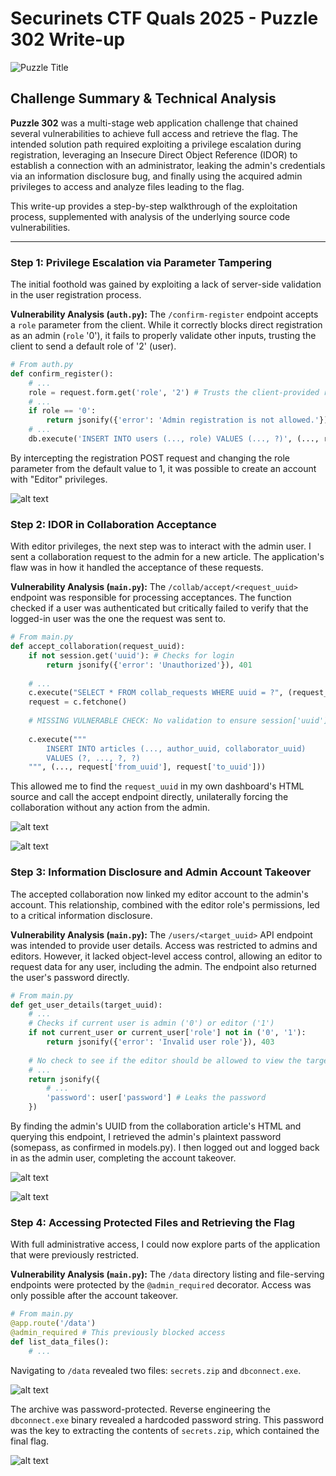 # Securinets CTF Quals 2025 - Puzzle 302 Write-up

![Puzzle Title](image/Puzzle_title.png)

## Challenge Summary & Technical Analysis

**Puzzle 302** was a multi-stage web application challenge that chained several vulnerabilities to achieve full access and retrieve the flag. The intended solution path required exploiting a privilege escalation during registration, leveraging an Insecure Direct Object Reference (IDOR) to establish a connection with an administrator, leaking the admin's credentials via an information disclosure bug, and finally using the acquired admin privileges to access and analyze files leading to the flag.

This write-up provides a step-by-step walkthrough of the exploitation process, supplemented with analysis of the underlying source code vulnerabilities.

---

### Step 1: Privilege Escalation via Parameter Tampering

The initial foothold was gained by exploiting a lack of server-side validation in the user registration process.

**Vulnerability Analysis (`auth.py`):**
The `/confirm-register` endpoint accepts a `role` parameter from the client. While it correctly blocks direct registration as an admin (`role` '0'), it fails to properly validate other inputs, trusting the client to send a default role of '2' (user).

```python
# From auth.py
def confirm_register():
    # ...
    role = request.form.get('role', '2') # Trusts the client-provided role
    # ...
    if role == '0':
        return jsonify({'error': 'Admin registration is not allowed.'}), 403
    # ...
    db.execute('INSERT INTO users (..., role) VALUES (..., ?)', (..., role))
```

By intercepting the registration POST request and changing the role parameter from the default value to 1, it was possible to create an account with "Editor" privileges.

![alt text](image/1.jpg)

### Step 2: IDOR in Collaboration Acceptance

With editor privileges, the next step was to interact with the admin user. I sent a collaboration request to the admin for a new article. The application's flaw was in how it handled the acceptance of these requests.

**Vulnerability Analysis (`main.py`):**
The `/collab/accept/<request_uuid>` endpoint was responsible for processing acceptances. The function checked if a user was authenticated but critically failed to verify that the logged-in user was the one the request was sent to.

```python
# From main.py
def accept_collaboration(request_uuid):
    if not session.get('uuid'): # Checks for login
        return jsonify({'error': 'Unauthorized'}), 401
    
    # ...
    c.execute("SELECT * FROM collab_requests WHERE uuid = ?", (request_uuid,))
    request = c.fetchone()
    
    # MISSING VULNERABLE CHECK: No validation to ensure session['uuid'] == request['to_uuid']
    
    c.execute("""
        INSERT INTO articles (..., author_uuid, collaborator_uuid)
        VALUES (?, ..., ?, ?)
    """, (..., request['from_uuid'], request['to_uuid']))
```

This allowed me to find the `request_uuid` in my own dashboard's HTML source and call the accept endpoint directly, unilaterally forcing the collaboration without any action from the admin.

![alt text](image/2.jpg)

![alt text](image/4.jpg)

### Step 3: Information Disclosure and Admin Account Takeover

The accepted collaboration now linked my editor account to the admin's account. This relationship, combined with the editor role's permissions, led to a critical information disclosure.

**Vulnerability Analysis (`main.py`):**
The `/users/<target_uuid>` API endpoint was intended to provide user details. Access was restricted to admins and editors. However, it lacked object-level access control, allowing an editor to request data for any user, including the admin. The endpoint also returned the user's password directly.

```python
# From main.py
def get_user_details(target_uuid):
    # ...
    # Checks if current user is admin ('0') or editor ('1')
    if not current_user or current_user['role'] not in ('0', '1'):
        return jsonify({'error': 'Invalid user role'}), 403
    
    # No check to see if the editor should be allowed to view the target_uuid
    # ...
    return jsonify({
        # ...
        'password': user['password'] # Leaks the password
    })
```

By finding the admin's UUID from the collaboration article's HTML and querying this endpoint, I retrieved the admin's plaintext password (somepass, as confirmed in models.py). I then logged out and logged back in as the admin user, completing the account takeover.

![alt text](image/5.jpg)

![alt text](image/6.jpg)

### Step 4: Accessing Protected Files and Retrieving the Flag

With full administrative access, I could now explore parts of the application that were previously restricted.

**Vulnerability Analysis (`main.py`):**
The `/data` directory listing and file-serving endpoints were protected by the `@admin_required` decorator. Access was only possible after the account takeover.

```python
# From main.py
@app.route('/data')
@admin_required # This previously blocked access
def list_data_files():
    # ...
```

Navigating to `/data` revealed two files: `secrets.zip` and `dbconnect.exe`.

![alt text](image/9.jpg)

The archive was password-protected. Reverse engineering the `dbconnect.exe` binary revealed a hardcoded password string. This password was the key to extracting the contents of `secrets.zip`, which contained the final flag.

![alt text](image/10.jpg)